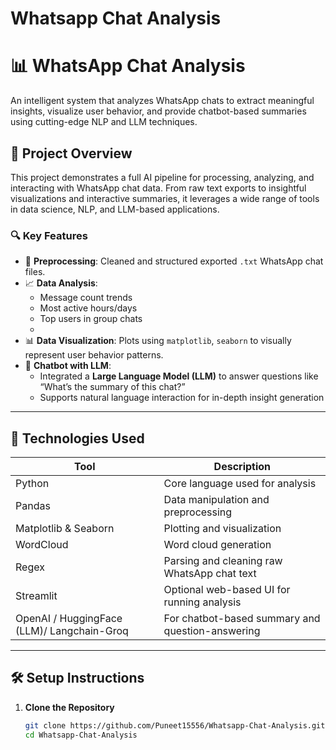 # Whatsapp Chat Analysis

# 📊 WhatsApp Chat Analysis

An intelligent system that analyzes WhatsApp chats to extract meaningful insights, visualize user behavior, and provide chatbot-based summaries using cutting-edge NLP and LLM techniques.

## 🚀 Project Overview

This project demonstrates a full AI pipeline for processing, analyzing, and interacting with WhatsApp chat data. From raw text exports to insightful visualizations and interactive summaries, it leverages a wide range of tools in data science, NLP, and LLM-based applications.

### 🔍 Key Features

- 📁 **Preprocessing**: Cleaned and structured exported `.txt` WhatsApp chat files.
- 📈 **Data Analysis**:
  - Message count trends
  - Most active hours/days
  - Top users in group chats
  -
- 📊 **Data Visualization**: Plots using `matplotlib`, `seaborn` to visually represent user behavior patterns.
- 🤖 **Chatbot with LLM**:
  - Integrated a **Large Language Model (LLM)** to answer questions like “What’s the summary of this chat?”
  - Supports natural language interaction for in-depth insight generation

---

## 🧠 Technologies Used

| Tool | Description |
|------|-------------|
| Python | Core language used for analysis |
| Pandas | Data manipulation and preprocessing |
| Matplotlib & Seaborn | Plotting and visualization |
| WordCloud | Word cloud generation |
| Regex | Parsing and cleaning raw WhatsApp chat text |
| Streamlit | Optional web-based UI for running analysis |
| OpenAI / HuggingFace (LLM)/ Langchain-Groq | For chatbot-based summary and question-answering |

---

## 🛠️ Setup Instructions

1. **Clone the Repository**
   ```bash
   git clone https://github.com/Puneet15556/Whatsapp-Chat-Analysis.git
   cd Whatsapp-Chat-Analysis



